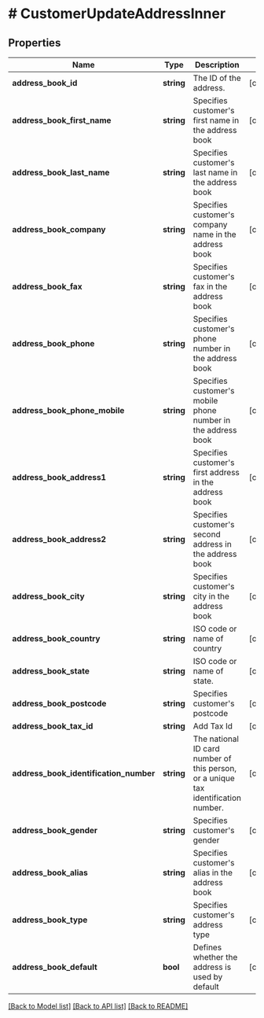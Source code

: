 # # CustomerUpdateAddressInner

## Properties

Name | Type | Description | Notes
------------ | ------------- | ------------- | -------------
**address_book_id** | **string** | The ID of the address. | [optional]
**address_book_first_name** | **string** | Specifies customer&#39;s first name in the address book | [optional]
**address_book_last_name** | **string** | Specifies customer&#39;s last name in the address book | [optional]
**address_book_company** | **string** | Specifies customer&#39;s company name in the address book | [optional]
**address_book_fax** | **string** | Specifies customer&#39;s fax in the address book | [optional]
**address_book_phone** | **string** | Specifies customer&#39;s phone number in the address book | [optional]
**address_book_phone_mobile** | **string** | Specifies customer&#39;s mobile phone number in the address book | [optional]
**address_book_address1** | **string** | Specifies customer&#39;s first address in the address book | [optional]
**address_book_address2** | **string** | Specifies customer&#39;s second address in the address book | [optional]
**address_book_city** | **string** | Specifies customer&#39;s city in the address book | [optional]
**address_book_country** | **string** | ISO code or name of country | [optional]
**address_book_state** | **string** | ISO code or name of state. | [optional]
**address_book_postcode** | **string** | Specifies customer&#39;s postcode | [optional]
**address_book_tax_id** | **string** | Add Tax Id | [optional]
**address_book_identification_number** | **string** | The national ID card number of this person, or a unique tax identification number. | [optional]
**address_book_gender** | **string** | Specifies customer&#39;s gender | [optional]
**address_book_alias** | **string** | Specifies customer&#39;s alias in the address book | [optional]
**address_book_type** | **string** | Specifies customer&#39;s address type | [optional]
**address_book_default** | **bool** | Defines whether the address is used by default | [optional]

[[Back to Model list]](../../README.md#models) [[Back to API list]](../../README.md#endpoints) [[Back to README]](../../README.md)
